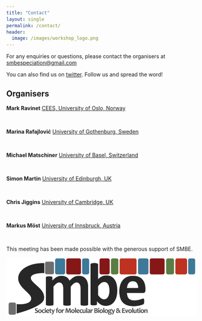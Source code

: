 ```yaml
---
title: "Contact"
layout: single
permalink: /contact/
header:
  image: /images/workshop_logo.png
---
```


For any enquiries or questions, please contact the organisers at [smbespeciation@gmail.com](mailto:smbespeciation@gmail.com)

You can also find us on [twitter](https://twitter.com/SMBE_speciation). Follow us and spread the word!

## Organisers

**Mark Ravinet**
[CEES, University of Oslo, Norway](https://www.mn.uio.no/cees/english/people/researcher-postdoc/msravine/)

<figure style="width: 200px" class="align-centre">
  <img src="{{ site.url }}{{ site.baseurl }}/images/markravinet.jpeg" alt="">
</figure>

**Marina Rafajlović**
[University of Gothenburg, Sweden](https://marine.gu.se/english/about-us/staff?languageId=100001&userId=xrafma)

<figure style="width: 200px" class="align-centre">
  <img src="{{ site.url }}{{ site.baseurl }}/images/marina.jpg" alt="">
</figure>

**Michael Matschiner**
[University of Basel, Switzerland](http://evoinformatics.eu/michaelmatschiner.htm)

<figure style="width: 200px" class="align-centre">
  <img src="{{ site.url }}{{ site.baseurl }}/images/m_matschiner.jpg" alt="">
</figure>

**Simon Martin**
[University of Edinburgh, UK](https://simonmartinlab.org/)

<figure style="width: 200px" class="align-centre">
  <img src="{{ site.url }}{{ site.baseurl }}/images/simon_martin.jpeg" alt="">
</figure>

**Chris Jiggins**
[University of Cambridge, UK](https://heliconius.zoo.cam.ac.uk/people/chris-jiggins/)

<figure style="width: 200px" class="align-centre">
  <img src="{{ site.url }}{{ site.baseurl }}/images/chris_jiggins.jpg" alt="">
</figure>

**Markus Möst**
[University of Innsbruck, Austria](https://www.uibk.ac.at/ecology/staff/persons/moest.html.en)

<figure style="width: 200px" class="align-centre">
  <img src="{{ site.url }}{{ site.baseurl }}/images/Markus.jpg" alt="">
</figure>

This meeting has been made possible with the generous support of SMBE.

![](/images/smbeslide.png)
